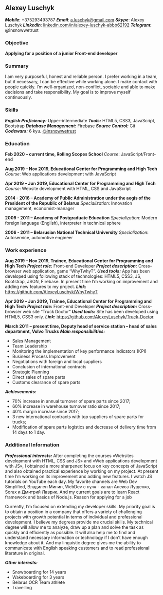 ## Alexey Luschyk
	
**_Mobile_**:  +375293493787
**_Email_**: a.luschyk@gmail.com
**_Skype_**: Alexey Luschyk
**_LinkedIn_**: [linkedin.com/in/alexey-luschyk-abbb62192](linkedin.com/in/alexey-luschyk-abbb62192)
**_Telegram_**: @insnowwetrust	

### Objective

**Applying for a position of a junior Front-end developer**

### Summary
	
I am very purposeful, honest and reliable person. I prefer working in a team, but if necessary, I can be effective while working alone. I make contact with people quickly. I’m well-organized, non-conflict, sociable and able to make decisions and take responsibility. My goal is to improve myself continuously.

### Skills

**_English Proficiency:_** Upper-intermediate
**_Tools:_** HTML5, CSS3, JavaScript, Bootstrap
**_Database Management:_** Firebase
**_Source Control:_** Git
**_Codewars:_** 6 kyu. [@insnowwetrust](https://www.codewars.com/users/insnowwetrust)
      
### Education

**Feb 2020 – current time, Rolling Scopes School**
_Course_: JavaScript/Front-end

**Aug 2019 – Nov 2019, Educational Center for Programming and High Tech**
_Course_: Web applications development with JavaScript

**Apr 2019 – Jun 2019, Educational Center for Programming and High Tech**
_Course_: Website development with HTML, CSS and JavaScript

**2014 - 2016 – Academy of Public Administration under the aegis of the President of the Republic of Belarus**
_Specialization_: Innovation management, economist-manager

**2009 - 2011 – Academy of Postgraduate Education**
_Specialization_: Modern foreign language (English), interpreter in technical sphere

**2006 - 2011 – Belarusian National Technical University**
_Specialization_: Autoservice, automotive engineer

### Work experience

**Aug 2019 – Nov 2019, Trainee, Educational Center for Programming and High Tech**
**_Project role:_** Front-end Developer
**_Project description:_** Cross-browser web application, game “WhyTwhyT”. 
**_Used tools:_** App has been developed using following stack of technologies: 
HTML5, CSS3, JS, Bootstrap, JSON, Firebase. In present time I’m working on improvement and adding new features to my project.
**_Link:_** https://github.com/AlexeyLuschyk/WhyTwhyT

**Apr 2019 – Jun 2019, Trainee, Educational Center for Programming and High Tech**
**_Project role:_** Front-end Developer
**_Project description:_** Cross-browser web site “Truck Doctor” 
**_Used tools:_** Site has been developed using HTML5, CSS3 only.
**_Link:_** https://github.com/AlexeyLuschyk/Truck-Doctor


**March 2011 – present time, Deputy head of service station – head of sales department, Volvo Trucks**
**_Main responsibilities:_**
*	Sales Management
*	Team Leadership
*	Monitoring the implementation of key performance indicators (KPI)
*	Business Process Improvement
*	Negotiations with foreign and local suppliers
*	Conclusion of international contracts
*	Strategic Planning
*	Direct sales of spare parts
*	Customs clearance of spare parts

**_Achievements:_**
*	70% increase in annual turnover of spare parts since 2017;
*	60% increase in warehouse turnover ratio since 2017;
*	40% margin increase since 2017;
*	3 new international contracts with top suppliers of spare parts for trucks;
*	Modification of spare parts logistics and decrease of delivery time from 14 days to 1 day.
 
### Additional Information

**_Professional interests:_**
After completing the courses «Websites development with HTML, CSS and JS» and «Web applications development with JS», I obtained a more sharpened focus on key concepts of JavaScript and also obtained practical experience by working on my project. At present time I’m working on its improvement and adding new features.
I watch JS tutorials on YouTube each day. My favorite channels are Web Dev Simplified, Владилен Минин, WebDev с нуля - канал Алекса Лущенко, Sorax и Дмитрий Лаврик. And my current goals are to learn React framework and basics of Node.js.
Reason for applying for a job
    
Currently, I’m focused on extending my developer skills. My priority goal is to obtain a position in a company that offers a variety of challenging projects with growth potential in terms of individual and professional development.
I believe my degrees provide me crucial skills. My technical degree will allow me to analyze, draw up a plan and solve the task as quickly and efficiently as possible. It will also help me to find and understand necessary information or technology if I don’t have enough knowledge about it. And my linguistic degree gives me the ability to communicate with English speaking customers and to read professional literature in original. 

**_Other interests:_**
* Snowboarding for 14 years
* Wakeboarding for 3 years
* Belarus OCR Team athlete
* Travelling
